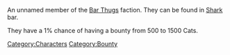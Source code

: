 An unnamed member of the [Bar Thugs](Bar_Thugs.md "wikilink") faction. They
can be found in [Shark](Shark.md "wikilink") bar.

They have a 1% chance of having a bounty from 500 to 1500 Cats.

[Category:Characters](Category:Characters "wikilink")
[Category:Bounty](Category:Bounty "wikilink")
